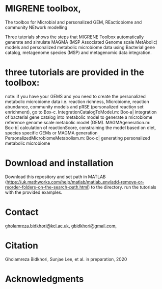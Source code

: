 # MIGRENE toolbox,
The toolbox for Microbial and personalized GEM, REactiobiome and community NEtwork modelling 

Three tutorials shows the steps that MIGRENE Toolbox automatically generate and simulate MAGMA
(MSP Associated Genome scale MetAbolic) models and personalized metabolic microbiome data
using Bacterial gene catalog, metagenome species (MSP) and metagenomic data integration.

# three tutorials are provided in the toolbox:
note: if you have your GEMS and you need to create the personalized metabolic microbiome data
i.e. reaction richness, Microbiome, reaction abundance, community models and pRSE (personalized
reaction set enrichment), go to Box-c.
IntegrationCatalogToModel.m: Box-a|
integration of bacterial gene catalog into metabolic model to generate a microbiome reference genome
scale metabolic model (GEM).
MAGMAgeneration.m: Box-b|
calculation of reactionScore, constraining the model based on diet, species specific GEMs or MAGMA generation
PersonalizedMicrobiomeMetabolism.m: Box-c|
generating personalized metabolic microbiome
# Download and installation
Download this repository and set path in MATLAB (https://uk.mathworks.com/help/matlab/matlab_env/add-remove-or-reorder-folders-on-the-search-path.html) to the directory.
run the tutorials with the provided examples.  
# Contact
gholamreza.bidkhori@kcl.ac.uk,
gbidkhori@gmail.com,
# Citation
Gholamreza Bidkhori, Sunjae Lee, et al. in preparation, 2020
# Acknowledgments

